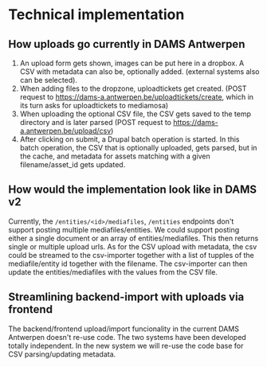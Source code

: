 # Technical implementation

## How uploads go currently in DAMS Antwerpen

1. An upload form gets shown, images can be put here in a dropbox. A CSV with
metadata can also be, optionally added. (external systems also can be selected).
2. When adding files to the dropzone, uploadtickets get created. (POST request 
to https://dams-a.antwerpen.be/uploadtickets/create, which in its turn asks for
uploadtickets to mediamosa)
3. When uploading the optional CSV file, the CSV gets saved to the temp 
directory and is later parsed (POST request to https://dams-a.antwerpen.be/upload/csv)
4. After clicking on submit, a Drupal batch operation is started. In this batch
operation, the CSV that is optionally uploaded, gets parsed, but in the cache,
and metadata for assets matching with a given filename/asset_id gets updated.

## How would the implementation look like in DAMS v2

Currently, the `/entities/<id>/mediafiles`, `/entities` endpoints don't support 
posting multiple mediafiles/entities. We could support posting either a single
document or an array of entities/mediafiles. This then returns single or multiple
upload urls.
As for the CSV upload with metadata, the csv could be streamed to the csv-importer
together with a list of tupples of the mediafile/entity id together with the
filename. The csv-importer can then update the entities/mediafiles with the values
from the CSV file.

## Streamlining backend-import with uploads via frontend

The backend/frontend upload/import funcionality in the current DAMS Antwerpen
doesn't re-use code.
The two systems have been developed totally independent. In the new system we
will re-use the code base for CSV parsing/updating metadata.

